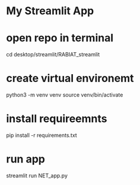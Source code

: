 # My Streamlit App

# open repo in terminal
cd desktop/streamlit/RABIAT_streamlit
# create virtual environemt
python3 -m venv venv
source venv/bin/activate
# install requireemnts
pip install -r requirements.txt
# run app
streamlit run NET_app.py

